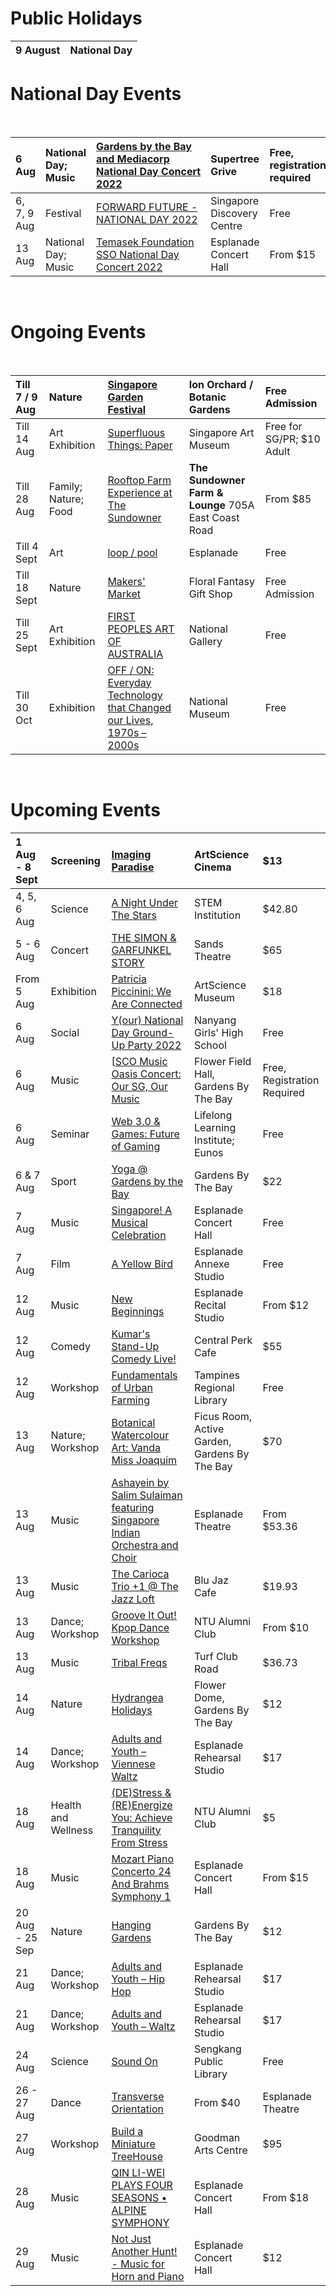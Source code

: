 # Public Holidays

|9 August|National Day|
|:-|:-|


# National Day Events

&#x200B;

|6 Aug|National Day; Music|[Gardens by the Bay and Mediacorp National Day Concert 2022](https://www.gardensbythebay.com.sg/en/things-to-do/calendar-of-events/national-day-concert-2022.html)|Supertree Grive|Free, registration required|
|:-|:-|:-|:-|:-|
|6, 7, 9 Aug|Festival|[FORWARD FUTURE - NATIONAL DAY 2022](https://www.sdc.com.sg/forward-future-national-day-2022/)|Singapore Discovery Centre|Free|
|13 Aug|National Day; Music|[Temasek Foundation SSO National Day Concert 2022](https://www.esplanade.com/whats-on/2022/temasek-foundation-sso-national-day-concert-2022)|Esplanade Concert Hall|From $15|

&#x200B;

# Ongoing Events

&#x200B;

|Till 7 / 9 Aug|Nature|[Singapore Garden Festival](https://sgf.nparks.gov.sg/)|Ion Orchard / Botanic Gardens|Free Admission|
|:-|:-|:-|:-|:-|
|Till 14 Aug|Art Exhibition|[Superfluous Things: Paper](https://www.singaporeartmuseum.sg/visit)|Singapore Art Museum|Free for SG/PR; $10 Adult|
|Till 28 Aug|Family; Nature; Food|[Rooftop Farm Experience at The Sundowner](https://feverup.com/m/100641?utm_source=landing&utm_medium=landing_candlelight_sin&utm_campaign=candlelight_sin&cp_landing=city_selector)|**The Sundowner Farm & Lounge** 705A East Coast Road|From $85|
|Till 4 Sept|Art|[loop / pool](https://www.esplanade.com/whats-on/festivals-and-series/series/2022/visual-arts/loop-pool)|Esplanade|Free|
|Till 18 Sept|Nature|[Makers' Market](https://www.gardensbythebay.com.sg/en/things-to-do/calendar-of-events/makers-market.html)|Floral Fantasy Gift Shop|Free Admission|
|Till 25 Sept|Art Exhibition|[FIRST PEOPLES ART OF AUSTRALIA](https://www.nationalgallery.sg/see-do/programme-detail/460894794/ever-present-first-peoples-art-of-australia)|National Gallery|Free|
|Till 30 Oct|Exhibition|[OFF / ON: Everyday Technology that Changed our Lives, 1970s – 2000s](https://www.nhb.gov.sg/nationalmuseum/our-exhibitions/exhibition-list/collecting-contemporary-singapore---technology-exhibition)|National Museum|Free|

&#x200B;

# Upcoming Events

|1 Aug - 8 Sept|Screening|[Imaging Paradise](https://www.marinabaysands.com/museum/events/imaging-paradise.html)|ArtScience Cinema|$13|
|:-|:-|:-|:-|:-|
|4, 5, 6 Aug|Science|[A Night Under The Stars](https://www.eventbrite.sg/e/a-night-under-the-stars-tickets-386006284187?aff=ebdssbdestsearch)|STEM Institution|$42.80|
|5 - 6 Aug|Concert|[THE SIMON & GARFUNKEL STORY](https://www.marinabaysands.com/entertainment/shows/the-simon-and-garfunkel-story.html)|Sands Theatre|$65|
|From 5 Aug|Exhibition|[Patricia Piccinini: We Are Connected](https://www.marinabaysands.com/museum/exhibitions/patricia-piccinini.html)|ArtScience Museum|$18|
|6 Aug|Social|[Y(our) National Day Ground-Up Party 2022](https://www.eventbrite.sg/e/your-national-day-ground-up-party-2022-tickets-381743072807)|Nanyang Girls' High School|Free|
|6 Aug|Music|\[[SCO Music Oasis Concert: Our SG, Our Music](https://www.gardensbythebay.com.sg/en/things-to-do/calendar-of-events/sco-music-oasis-concert-2022.html)|Flower Field Hall, Gardens By The Bay|Free, Registration Required|
|6 Aug|Seminar|[Web 3.0 & Games: Future of Gaming](https://www.eventbrite.sg/e/web-30-games-future-of-gaming-tickets-359311960747?aff=ebdssbdestsearch)|Lifelong Learning Institute; Eunos|Free|
|6 & 7 Aug|Sport|[Yoga @ Gardens by the Bay](https://www.gardensbythebay.com.sg/en/things-to-do/calendar-of-events/yoga-at-gardensbythebay.html)|Gardens By The Bay|$22|
|7 Aug|Music|[Singapore! A Musical Celebration](https://www.esplanade.com/whats-on/festivals-and-series/series/2022/beautiful-sunday/singapore-a-musical-celebration)|Esplanade Concert Hall|Free|
|7 Aug|Film|[A Yellow Bird](https://www.esplanade.com/whats-on/festivals-and-series/free-programmes/2022/red-dot-august/a-yellow-bird)|Esplanade Annexe Studio|Free|
|12 Aug|Music|[New Beginnings](https://www.esplanade.com/whats-on/2022/new-beginnings)|Esplanade Recital Studio|From $12|
|12 Aug|Comedy|[Kumar's Stand-Up Comedy Live!](https://www.eventbrite.sg/e/kumars-stand-up-comedy-live-tickets-388503964817?aff=ebdssbdestsearch)|Central Perk Cafe|$55|
|12 Aug|Workshop|[Fundamentals of Urban Farming](https://www.eventbrite.sg/e/fundamentals-of-urban-farming-registration-356224676597?aff=ebdssbdestsearch)|Tampines Regional Library|Free|
|13 Aug|Nature; Workshop|[Botanical Watercolour Art: Vanda Miss Joaquim](https://www.gardensbythebay.com.sg/en/things-to-do/calendar-of-events/botanical-watercolour-art-vanda-miss-joaquim-workshop.html)|Ficus Room, Active Garden, Gardens By The Bay|$70|
|13 Aug|Music|[Ashayein by Salim Sulaiman featuring Singapore Indian Orchestra and Choir](https://www.esplanade.com/whats-on/2022/ashayein-by-salim-sulaiman-featuring-singapore-indian-orchestra-and-choir)|Esplanade Theatre|From $53.36|
|13 Aug|Music|[The Carioca Trio +1 @ The Jazz Loft](https://www.eventbrite.sg/e/the-carioca-trio-1-the-jazz-loft-tickets-384408876297?aff=ebdssbdestsearch)|Blu Jaz Cafe|$19.93|
|13 Aug|Dance; Workshop|[Groove It Out! Kpop Dance Workshop](https://www.eventbrite.sg/e/groove-it-out-kpop-dance-workshop-tickets-387950218547?aff=ebdssbdestsearch)|NTU Alumni Club|From $10|
|13 Aug|Music|[Tribal Freqs](https://www.eventbrite.sg/e/tribal-freqs-tickets-388769900237?aff=ebdssbdestsearch)|Turf Club Road|$36.73|
|14 Aug|Nature|[Hydrangea Holidays](https://www.gardensbythebay.com.sg/en/things-to-do/calendar-of-events/hydrangea-holidays-2022.html)|Flower Dome, Gardens By The Bay|$12|
|14 Aug|Dance; Workshop|[Adults and Youth – Viennese Waltz](https://www.esplanade.com/whats-on/festivals-and-series/series/2022/footwork/workshops/adults-youth-viennese-waltz)|Esplanade Rehearsal Studio|$17|
|18 Aug|Health and Wellness|[(DE)Stress & (RE)Energize You: Achieve Tranquility From Stress](https://www.eventbrite.sg/e/destress-reenergize-you-achieve-tranquility-from-stress-tickets-386736217437?aff=ebdssbdestsearch)|NTU Alumni Club|$5|
|18 Aug|Music|[Mozart Piano Concerto 24 And Brahms Symphony 1](https://www.esplanade.com/whats-on/2022/mozart-piano-concerto-24-and-brahms-symphony-1)|Esplanade Concert Hall|From $15|
|20 Aug - 25 Sep|Nature|[Hanging Gardens](https://www.gardensbythebay.com.sg/en/things-to-do/calendar-of-events/hanging-gardens-2022.html)|Gardens By The Bay|$12|
|21 Aug|Dance; Workshop|[Adults and Youth – Hip Hop](https://www.esplanade.com/whats-on/festivals-and-series/series/2022/footwork/workshops/adults-youth-hip-hop-danz-people)|Esplanade Rehearsal Studio|$17|
|21 Aug|Dance; Workshop|[Adults and Youth – Waltz](https://www.esplanade.com/whats-on/festivals-and-series/series/2022/footwork/workshops/adults-youth-waltz)|Esplanade Rehearsal Studio|$17|
|24 Aug|Science|[Sound On](https://www.eventbrite.sg/e/sound-on-registration-377034138257?aff=ebdssbdestsearch)|Sengkang Public Library|Free|
|26 - 27 Aug|Dance|[Transverse Orientation](https://www.klook.com/en-SG/event-detail/101005897-2022-transverse-orientation/?spm=Event_Vertical.AllEvent_LIST&clickId=ff9b578c24)|From $40|Esplanade Theatre|
|27 Aug|Workshop|[Build a Miniature TreeHouse](https://www.eventbrite.sg/e/build-a-miniature-treehouse-tickets-387976517207?aff=ebdssbdestsearch)|Goodman Arts Centre|$95|
|28 Aug|Music|[QIN LI-WEI PLAYS FOUR SEASONS • ALPINE SYMPHONY](https://www.sistic.com.sg/events/alpine0822)|Esplanade Concert Hall|From $18|
|29 Aug|Music|[Not Just Another Hunt! - Music for Horn and Piano](https://www.esplanade.com/whats-on/festivals-and-series/series/2022/munch-lunchtime-concert-series/not-just-another-hunt-music-for-horn-and-piano)|Esplanade Concert Hall|$12|

&#x200B;